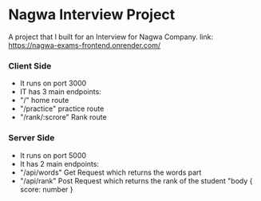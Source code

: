 # Nagwa Interview Project
A project that I built for an Interview for Nagwa Company.
link: https://nagwa-exams-frontend.onrender.com/

### Client Side
- It runs on port 3000
- IT has 3 main endpoints: 
- "/" home route
- "/practice" practice route
- "/rank/:scrore" Rank route


### Server Side
- It runs on port 5000
- It has 2 main endpoints:
- "/api/words" Get Request which returns the words part
- "/api/rank" Post Request which returns the rank of the student "body { score: number } 
